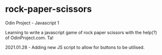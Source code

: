 # rock-paper-scissors
Odin Project - Javascript 1

Learning to write a javascript game of rock paper scissors with the help(?) of OdinProject.com. Ta!

2021.01.28 - Adding new JS script to allow for buttons to be utilised. 